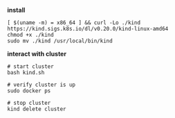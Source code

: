 **install**

```
[ $(uname -m) = x86_64 ] && curl -Lo ./kind https://kind.sigs.k8s.io/dl/v0.20.0/kind-linux-amd64
chmod +x ./kind
sudo mv ./kind /usr/local/bin/kind
```

**interact with cluster**

```
# start cluster
bash kind.sh

# verify cluster is up
sudo docker ps

# stop cluster
kind delete cluster
```

